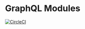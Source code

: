 # GraphQL Modules

[![CircleCI](https://circleci.com/gh/Urigo/graphql-modules/tree/master.svg?style=svg)](https://circleci.com/gh/Urigo/graphql-modules/tree/master)

